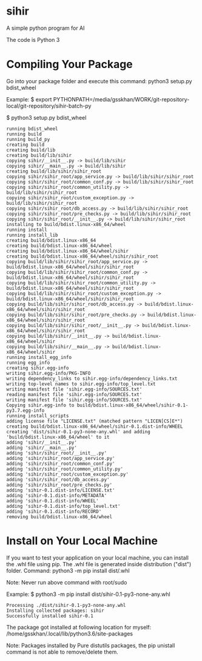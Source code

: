 sihir
=====

A simple python program for AI

The code is Python 3

Compiling Your Package
======================

Go into your package folder and execute this command: python3 setup.py bdist_wheel

Example:
$ export PYTHONPATH=/media/gsskhan/WORK/git-repository-local/git-repository/sihir-batch-py

$ python3 setup.py bdist_wheel

	running bdist_wheel
	running build
	running build_py
	creating build
	creating build/lib
	creating build/lib/sihir
	copying sihir/__init__.py -> build/lib/sihir
	copying sihir/__main__.py -> build/lib/sihir
	creating build/lib/sihir/sihir_root
	copying sihir/sihir_root/app_service.py -> build/lib/sihir/sihir_root
	copying sihir/sihir_root/common_conf.py -> build/lib/sihir/sihir_root
	copying sihir/sihir_root/common_utility.py -> build/lib/sihir/sihir_root
	copying sihir/sihir_root/custom_exception.py -> build/lib/sihir/sihir_root
	copying sihir/sihir_root/db_access.py -> build/lib/sihir/sihir_root
	copying sihir/sihir_root/pre_checks.py -> build/lib/sihir/sihir_root
	copying sihir/sihir_root/__init__.py -> build/lib/sihir/sihir_root
	installing to build/bdist.linux-x86_64/wheel
	running install
	running install_lib
	creating build/bdist.linux-x86_64
	creating build/bdist.linux-x86_64/wheel
	creating build/bdist.linux-x86_64/wheel/sihir
	creating build/bdist.linux-x86_64/wheel/sihir/sihir_root
	copying build/lib/sihir/sihir_root/app_service.py -> build/bdist.linux-x86_64/wheel/sihir/sihir_root
	copying build/lib/sihir/sihir_root/common_conf.py -> build/bdist.linux-x86_64/wheel/sihir/sihir_root
	copying build/lib/sihir/sihir_root/common_utility.py -> build/bdist.linux-x86_64/wheel/sihir/sihir_root
	copying build/lib/sihir/sihir_root/custom_exception.py -> build/bdist.linux-x86_64/wheel/sihir/sihir_root
	copying build/lib/sihir/sihir_root/db_access.py -> build/bdist.linux-x86_64/wheel/sihir/sihir_root
	copying build/lib/sihir/sihir_root/pre_checks.py -> build/bdist.linux-x86_64/wheel/sihir/sihir_root
	copying build/lib/sihir/sihir_root/__init__.py -> build/bdist.linux-x86_64/wheel/sihir/sihir_root
	copying build/lib/sihir/__init__.py -> build/bdist.linux-x86_64/wheel/sihir
	copying build/lib/sihir/__main__.py -> build/bdist.linux-x86_64/wheel/sihir
	running install_egg_info
	running egg_info
	creating sihir.egg-info
	writing sihir.egg-info/PKG-INFO
	writing dependency_links to sihir.egg-info/dependency_links.txt
	writing top-level names to sihir.egg-info/top_level.txt
	writing manifest file 'sihir.egg-info/SOURCES.txt'
	reading manifest file 'sihir.egg-info/SOURCES.txt'
	writing manifest file 'sihir.egg-info/SOURCES.txt'
	Copying sihir.egg-info to build/bdist.linux-x86_64/wheel/sihir-0.1-py3.7.egg-info
	running install_scripts
	adding license file "LICENSE.txt" (matched pattern "LICEN[CS]E*")
	creating build/bdist.linux-x86_64/wheel/sihir-0.1.dist-info/WHEEL
	creating 'dist/sihir-0.1-py3-none-any.whl' and adding 'build/bdist.linux-x86_64/wheel' to it
	adding 'sihir/__init__.py'
	adding 'sihir/__main__.py'
	adding 'sihir/sihir_root/__init__.py'
	adding 'sihir/sihir_root/app_service.py'
	adding 'sihir/sihir_root/common_conf.py'
	adding 'sihir/sihir_root/common_utility.py'
	adding 'sihir/sihir_root/custom_exception.py'
	adding 'sihir/sihir_root/db_access.py'
	adding 'sihir/sihir_root/pre_checks.py'
	adding 'sihir-0.1.dist-info/LICENSE.txt'
	adding 'sihir-0.1.dist-info/METADATA'
	adding 'sihir-0.1.dist-info/WHEEL'
	adding 'sihir-0.1.dist-info/top_level.txt'
	adding 'sihir-0.1.dist-info/RECORD'
	removing build/bdist.linux-x86_64/wheel


Install on Your Local Machine
=============================

If you want to test your application on your local machine, you can install the .whl file using pip. The .whl file is generated inside distribution ("dist") folder. Command: python3 -m pip install dist/<The generated wheel file>.whl

Note: Never run above command with root/sudo

Example:
$ python3 -m pip install dist/sihir-0.1-py3-none-any.whl 

	Processing ./dist/sihir-0.1-py3-none-any.whl
	Installing collected packages: sihir
	Successfully installed sihir-0.1

The package got installed at following location for myself: /home/gsskhan/.local/lib/python3.6/site-packages

Note: Packages installed by Pure distutils packages, the pip unistall command is not able to remove/delete them.
